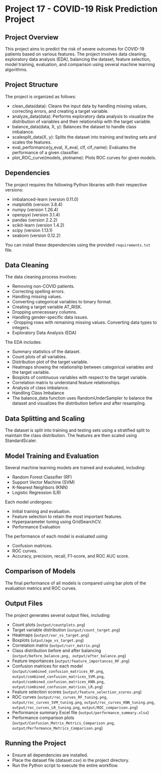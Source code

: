 # Project 17 - COVID-19 Risk Prediction Project
## Project Overview
This project aims to predict the risk of severe outcomes for COVID-19 patients based on various features. The project involves data cleaning, exploratory data analysis (EDA), balancing the dataset, feature selection, model training, evaluation, and comparison using several machine learning algorithms.

## Project Structure
The project is organized as follows:
- clean_data(data): Cleans the input data by handling missing values, correcting errors, and creating a target variable.
- analyze_data(data): Performs exploratory data analysis to visualize the distribution of variables and their relationship with the target variable.
- balance_data(data, X, y): Balances the dataset to handle class imbalance.
- scalesplit_data(X, y): Splits the dataset into training and testing sets and scales the features.
- eval_performance(y_eval, X_eval, clf, clf_name): Evaluates the performance of a given classifier.
- plot_ROC_curve(models, plotname): Plots ROC curves for given models.

## Dependencies
The project requires the following Python libraries with their respective versions:
- imbalanced-learn (version 0.11.0)
- matplotlib (version 3.8.4)
- numpy (version 1.26.4)
- openpyxl (version 3.1.4)
- pandas (version 2.2.2)
- scikit-learn (version 1.4.2)
- scipy (version 1.13.1)
- seaborn (version 0.12.2)

You can install these dependencies using the provided `requirements.txt` file.

## Data Cleaning
The data cleaning process involves:
- Removing non-COVID patients.
- Correcting spelling errors.
- Handling missing values.
- Converting categorical variables to binary format.
- Creating a target variable AT_RISK.
- Dropping unnecessary columns.
- Handling gender-specific data issues.
- -Dropping rows with remaining missing values.
 Converting data types to integers.
- Exploratory Data Analysis (EDA)

The EDA includes:
- Summary statistics of the dataset.
- Count plots of all variables.
- Distribution plot of the target variable.
- Heatmaps showing the relationship between categorical variables and the target variable.
- Boxplots of continuous variables with respect to the target variable.
- Correlation matrix to understand feature relationships.
- Analysis of class imbalance.
- Handling Class Imbalance
- The balance_data function uses RandomUnderSampler to balance the dataset and visualizes the distribution before and after resampling.

## Data Splitting and Scaling
The dataset is split into training and testing sets using a stratified split to maintain the class distribution. The features are then scaled using StandardScaler.

## Model Training and Evaluation
Several machine learning models are trained and evaluated, including:
- Random Forest Classifier (RF)
- Support Vector Machine (SVM)
- K-Nearest Neighbors (KNN)
- Logistic Regression (LR)

Each model undergoes:
- Initial training and evaluation.
- Feature selection to retain the most important features.
- Hyperparameter tuning using GridSearchCV.
- Performance Evaluation

The performance of each model is evaluated using:
- Confusion matrices.
- ROC curves.
- Accuracy, precision, recall, F1-score, and ROC AUC score.

## Comparison of Models
The final performance of all models is compared using bar plots of the evaluation metrics and ROC curves.

## Output Files
The project generates several output files, including:
- Count plots (`output/countplots.png`)
- Target variable distribution (`output/count_target.png`)
- Heatmaps (`output/var_vs_target.png`)
- Boxplots (`utput/age_vs_target.png`)
- Correlation matrix (`output/corr_matrix.png`)
- Class distribution before and after balancing (`output/before_balance.png, output/after_balance.png`)
- Feature importances (`output/feature_importances_RF.png`)
- Confusion matrices for each model (`output/combined_confusion_matrices_RF.png`, `output/combined_confusion_matrices_SVM.png`, `output/combined_confusion_matrices_KNN.png`, `output/combined_confusion_matrices_LR.png`)
- Feature selection scores (`output/feature_selection_scores.png`)
- ROC curves (`output/roc_curves_RF_tuning.png`, `output/roc_curves_SVM_tuning.png`, `output/roc_curves_KNN_tuning.png`, `output/roc_curves_LR_tuning.png`, `output/ROC_comparison.png`)
- Performance summary Excel file (`output/performance_summary.xlsx`)
- Performance comparison plots (`output/Confusion_Matrix_Metrics_Comparison.png`, `output/Performance_Metrics_Comparison.png`)

## Running the Project
- Ensure all dependencies are installed.
- Place the dataset file (dataset.csv) in the project directory.
- Run the Python script to execute the entire workflow.

